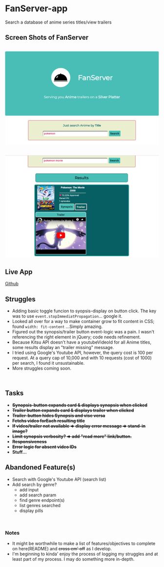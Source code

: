 # FanServer-app
Search a database of anime series titles/view trailers
## Screen Shots of FanServer
![Screen shot of FanServer hero](fanServer-hero.PNG)
---
![Screen shot of FanServer results](fanServer-results.PNG)
---

## Live App
[Github](www.google.com)

## Struggles
* Adding basic toggle funcion to syopsis-display on button click. The key was to use <code>event.stopImmediatPropagation</code>... google it.
* Looked all over for a way to make container grow to fit content in CSS; found <code>width: fit-content</code> ...Simply amazing. 
* Figured out the synopsis/trailer button event-logic was a pain. I wasn't referencing the right element in jQuery; code needs refinement.
* Because Kitsu API doesn't have a youtubeVideoId for all Anime titles, some results display an "trailer missing" message.
* I tried using Google's Youtube API, however, the query cost is 100 per request. At a query cap of 10,000 and with 10 requests (cost of 1000) per search, I found it unsustainable.
* More struggles coming soon.

<br>

## Tasks
* ~~__Synopsis-button expands card & displays synopsis when clicked__~~
* ~~__Trailer button expands card & displays trailer when clicked__~~
* ~~__Trailer-button hides Synopsis and vise versa__~~
* ~~__Fetchs video forEach resulting title__~~
* ~~__If video/trailer not available => display error message => stand-in image?__~~
* ~~__Limit synopsis verbosity? => add "read more" link/button.__~~
* ~~__Responsiveness__~~
* ~~__Error logic for absent video IDs__~~
* __Stuff...__

## Abandoned Feature(s)
* Search with Google's Youtube API (search list)
* Add search by genre?
  * add input
  * add search param
  * find genre endpoint(s)
  * list genres searched 
  * display pills
  
<br>

### Notes
- It might be worthwhile to make a list of features/objectives to complete on here(README) and ~~cross em' off~~ as I develop.
- I'm beginning to kinda' enjoy the process of logging my struggles and at least part of my process. I may do something more in-depth.
